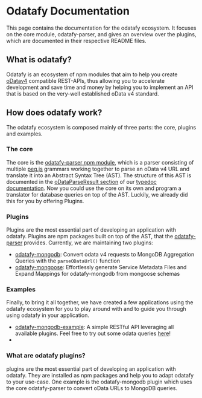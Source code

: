 # Odatafy Documentation
This page contains the documentation for the odatafy ecosystem. It focuses on the core module, odatafy-parser, and gives an overview over the plugins, which are documented in their respective README files.

## What is odatafy?
Odatafy is an ecosystem of npm modules that aim to help you create [oDatav4](https://www.odata.org/documentation/) compatible REST-APIs, thus allowing you to accelerate development and save time and money by helping you to implement an API that is based on the very-well established oData v4 standard.

## How does odatafy work?
The odatafy ecosystem is composed mainly of three parts: the core, plugins and examples.
### The core
The core is the [odatafy-parser npm module](https://www.npmjs.com/package/odatafy-parser), which is a parser consisting of multiple [peg.js](https://www.npmjs.com/package/pegjs) grammars working together to parse an oData v4 URL and translate it into an Abstract Syntax Tree (AST). The structure of this AST is documented in the [oDataParseResult section](https://gang-of-fork.github.io/odatafy-parser/modules.html#oDataParseResult) of our [typedoc documentation](https://gang-of-fork.github.io/odatafy-parser/). Now you could use the core on its own and program a translator for database queries on top of the AST. Luckily, we already did this for you by offering Plugins. 
### Plugins
Plugins are the most essential part of developing an application with odatafy. Plugins are npm packages built on top of the AST, that the [odatafy-parser](https://www.npmjs.com/package/odatafy-parser) provides. Currently, we are maintaining two plugins:
* [odatafy-mongodb](https://www.npmjs.com/package/odatafy-mongodb): Convert odata v4 requests to MongoDB Aggregation Queries with the `parseODataUrl()` function
* [odatafy-mongoose](https://www.npmjs.com/package/odatafy-mongoose): Effortlessly generate Service Metadata Files and Expand Mappings for odatafy-mongodb from mongoose schemas


### Examples
Finally, to bring it all together, we have created a few applications using the odatafy ecosystem for you to play around with and to guide you through using odatafy in your application.
* [odatafy-mongodb-example](https://github.com/gang-of-fork/odatafy-mongodb-example): A simple RESTful API leveraging all available plugins. Feel free to try out some odata queries [here](https://example.odatafy.gang-of-fork.de/)!
* 

### What are odatafy plugins?
plugins are the most essential part of developing an application with odatafy. They are installed as npm packages and help you to adapt odatafy to your use-case. One example is the odatafy-mongodb plugin which uses the core odatafy-parser to convert oData URLs to MongoDB queries.